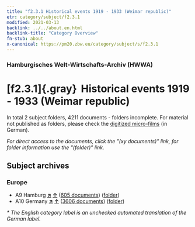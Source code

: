 ```yaml
---
title: "f2.3.1 Historical events 1919 - 1933 (Weimar republic)"
etr: category/subject/f2.3.1
modified: 2021-03-13
backlink: ../../about.en.html
backlink-title: "Category Overview"
fn-stub: about
x-canonical: https://pm20.zbw.eu/category/subject/s/f2.3.1
---
```


### Hamburgisches Welt-Wirtschafts-Archiv (HWWA)
# [f2.3.1]{.gray}&#8201; Historical events 1919 - 1933 (Weimar republic)&#160; 





In total 2 subject folders, 4211 documents - folders incomplete.
For material not published as folders, please check the [digitized micro-films](/film/h1_sh.de.html) (in German).

_For direct access to the documents, click the "(xy documents)" link, for folder information use the "(folder)" link._

## Subject archives



### Europe

- A9 Hamburg [**&nearr;**](../../../geo/i/140905/about.en.html "Hamburg (all folders)") [**&uarr;**](../../../geo/about.en.html#A9 "Country category system") (<a href="https://pm20.zbw.eu/dfgview/sh/140905,182454" title="about: Hamburg : Historical events 1919 - 1933 (Weimar republic)" target="_blank">605 documents</a>) ([folder](../../../../folder/sh/1409xx/140905/1824xx/182454/about.en.html))
- A10 Germany [**&nearr;**](../../../geo/i/126128/about.en.html "Germany (all folders)") [**&uarr;**](../../../geo/about.en.html#A10 "Country category system") (<a href="https://pm20.zbw.eu/dfgview/sh/126128,182454" title="about: Germany : Historical events 1919 - 1933 (Weimar republic)" target="_blank">3606 documents</a>) ([folder](../../../../folder/sh/1261xx/126128/1824xx/182454/about.en.html))


_* The English category label is an unchecked automated translation of the German label._

